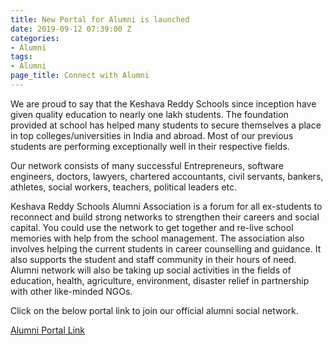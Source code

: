 ```yaml
---
title: New Portal for Alumni is launched
date: 2019-09-12 07:39:00 Z
categories:
- Alumni
tags:
- Alumni
page_title: Connect with Alumni
---
```


We are proud to say that the Keshava Reddy Schools since inception have given quality education to nearly one lakh students. The foundation provided at school has helped many students to secure themselves a place in top colleges/universities in India and abroad. Most of our previous students are performing exceptionally well in their respective fields.

Our network consists of many successful Entrepreneurs, software engineers, doctors, lawyers, chartered accountants, civil servants, bankers, athletes, social workers, teachers, political leaders etc.

Keshava Reddy Schools Alumni Association is a forum for all ex-students to reconnect and build strong networks to strengthen their careers and social capital. You could use the network to get together and re-live school memories with help from the school management. The association also involves helping the current students in career counselling and guidance. It also supports the student and staff community in their hours of need. Alumni network will also be taking up social activities in the fields of education, health, agriculture, environment, disaster relief in partnership with other like-minded NGOs.

Click on the below portal link to join our official alumni social network.

[Alumni Portal Link](https://alumni.keshavareddy.com/)